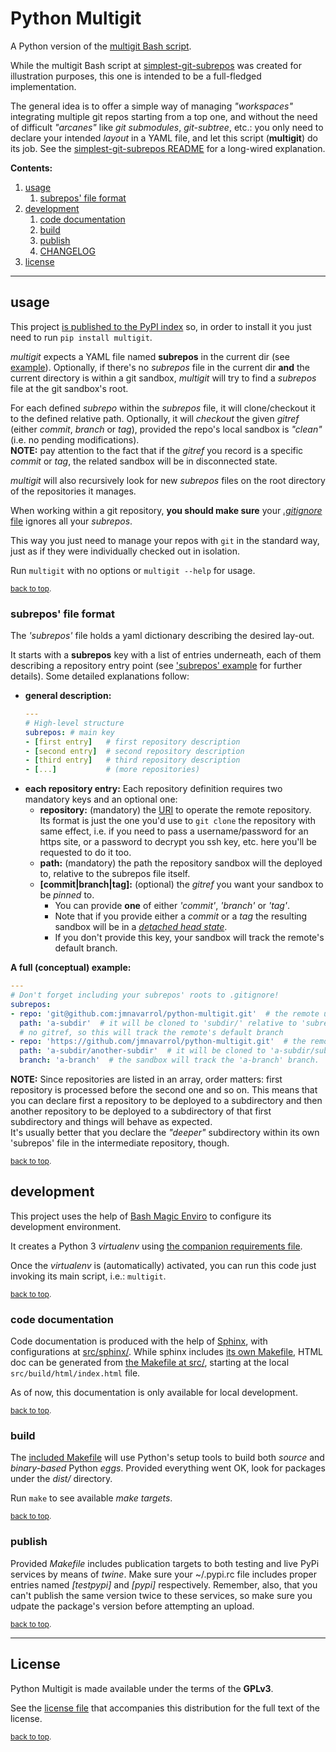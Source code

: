 # Python Multigit<a name="top"></a>

A Python version of the [multigit Bash script](https://github.com/jmnavarrol/simplest-git-subrepos).

While the multigit Bash script at [simplest-git-subrepos](https://github.com/jmnavarrol/simplest-git-subrepos) was created for illustration purposes, this one is intended to be a full-fledged implementation.

The general idea is to offer a simple way of managing *"workspaces"* integrating multiple git repos starting from a top one, and without the need of difficult *"arcanes"* like *git submodules*, *git-subtree*, etc.: you only need to declare your intended *layout* in a YAML file, and let this script (**multigit**) do its job.  See the [simplest-git-subrepos README](https://github.com/jmnavarrol/simplest-git-subrepos#readme) for a long-wired explanation.

**Contents:**<a name="contents"></a>
1. [usage](#usage)
   1. [subrepos' file format](#subrepos-format)
1. [development](#development)
   1. [code documentation](#sphinx)
   1. [build](#build)
   1. [publish](#publish)
   1. [CHANGELOG](./CHANGELOG.md)
1. [license](#license)

----

## usage<a name="usage"></a>
This project [is published to the PyPI index](https://pypi.org/project/multigit/) so, in order to install it you just need to run `pip install multigit`.

*multigit* expects a YAML file named **subrepos** in the current dir (see [example](./example/subrepos)).  Optionally, if there's no *subrepos* file in the current dir **and** the current directory is within a git sandbox, *multigit* will try to find a *subrepos* file at the git sandbox's root.

For each defined *subrepo* within the *subrepos* file, it will clone/checkout it to the defined relative path.  Optionally, it will *checkout* the given *gitref* (either *commit*, *branch* or *tag*), provided the repo's local sandbox is *"clean"* (i.e. no pending modifications).  
  **NOTE:** pay attention to the fact that if the *gitref* you record is a specific *commit* or *tag*, the related sandbox will be in disconnected state.

*multigit* will also recursively look for new *subrepos* files on the root directory of the repositories it manages.

When working within a git repository, **you should make sure** your [*.gitignore* file](./.gitignore) ignores all your *subrepos*.

This way you just need to manage your repos with `git` in the standard way, just as if they were individually checked out in isolation.

Run `multigit` with no options or `multigit --help` for usage.

<sub>[back to top](#top).</sub>

### subrepos' file format<a name="subrepos-format"></a>
The *'subrepos'* file holds a yaml dictionary describing the desired lay-out.

It starts with a **subrepos** key with a list of entries underneath, each of them describing a repository entry point (see ['subrepos' example](./example/subrepos) for further details).  Some detailed explanations follow:
* **general description:**
  ```yml
  ---
  # High-level structure
  subrepos: # main key
  - [first entry]   # first repository description
  - [second entry]  # second repository description
  - [third entry]   # third repository description
  - [...]           # (more repositories)
  ```
* **each repository entry:** Each repository definition requires two mandatory keys and an optional one:
  * **repository:** (mandatory) the [URI](https://en.wikipedia.org/wiki/Uniform_Resource_Identifier "Uniform Resource Identifier") to operate the remote repository.  
  Its format is just the one you'd use to `git clone` the repository with same effect, i.e. if you need to pass a username/password for an https site, or a password to decrypt you ssh key, etc. here you'll be requested to do it too.
  * **path:** (mandatory) the path the repository sandbox will the deployed to, relative to the subrepos file itself.
  * **[commit|branch|tag]:** (optional) the *gitref* you want your sandbox to be *pinned* to.  
    * You can provide **one** of either *'commit'*, *'branch'* or *'tag'*.
    * Note that if you provide either a *commit* or a *tag* the resulting sandbox will be in a [*detached head state*](https://git-scm.com/docs/gitglossary#Documentation/gitglossary.txt-aiddefdetachedHEADadetachedHEAD).
    * If you don't provide this key, your sandbox will track the remote's default branch.
  
**A full (conceptual) example:**
```yml
---
# Don't forget including your subrepos' roots to .gitignore!
subrepos:
- repo: 'git@github.com:jmnavarrol/python-multigit.git'  # the remote using git+ssh protocol.  It may request your ssh key's password
  path: 'a-subdir'  # it will be cloned to 'subdir/' relative to 'subrepos' file
  # no gitref, so this will track the remote's default branch
- repo: 'https://github.com/jmnavarrol/python-multigit.git'  # the remote using https protocol.  It may request user/password
  path: 'a-subdir/another-subdir'  # it will be cloned to 'a-subdir/subdir/' relative to 'subrepos' file
  branch: 'a-branch'  # the sandbox will track the 'a-branch' branch.
```

**NOTE:** Since repositories are listed in an array, order matters: first repository is processed before the second one and so on.  This means that you can declare first a repository to be deployed to a subdirectory and then another repository to be deployed to a subdirectory of that first subdirectory and things will behave as expected.  
It's usually better that you declare the *"deeper"* subdirectory within its own 'subrepos' file in the intermediate repository, though.

<sub>[back to top](#top).</sub>

## development<a name="development"></a>
This project uses the help of [Bash Magic Enviro](https://github.com/jmnavarrol/bash-magic-enviro) to configure its development environment.

It creates a Python 3 *virtualenv* using [the companion requirements file](./python-virtualenvs/multigit-development.requirements).

Once the *virtualenv* is (automatically) activated, you can run this code just invoking its main script, i.e.: `multigit`.

<sub>[back to top](#top).</sub>

### code documentation<a name="sphinx"></a>
Code documentation is produced with the help of [Sphinx](https://www.sphinx-doc.org), with configurations at [src/sphinx/](./src/sphinx/).  While sphinx includes [its own Makefile](./src/sphinx/Makefile), HTML doc can be generated from [the Makefile at src/](./src/Makefile), starting at the local `src/build/html/index.html` file.

As of now, this documentation is only available for local development.

<sub>[back to top](#top).</sub>

### build<a name="build"></a>
The [included Makefile](./src/Makefile) will use Python's setup tools to build both *source* and *binary-based* Python *eggs*.  Provided everything went OK, look for packages under the *dist/* directory.

Run `make` to see available *make targets*.

<sub>[back to top](#top).</sub>

### publish<a name="publish"></a>
Provided *Makefile* includes publication targets to both testing and live PyPi services by means of *twine*.  Make sure your ~/.pypi.rc file includes proper entries named *[testpypi]* and *[pypi]* respectively.  Remember, also, that you can't publish the same version twice to these services, so make sure you udpate the package's version before attempting an upload.

<sub>[back to top](#top).</sub>

------

## License<a name="license"></a>
Python Multigit is made available under the terms of the **GPLv3**.

See the [license file](./LICENSE) that accompanies this distribution for the full text of the license.

<sub>[back to top](#top).</sub>
